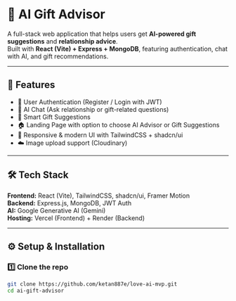 # 🎁 AI Gift Advisor  

A full-stack web application that helps users get **AI-powered gift suggestions** and **relationship advice**.  
Built with **React (Vite) + Express + MongoDB**, featuring authentication, chat with AI, and gift recommendations.  

---

## 🚀 Features  
- 🔑 User Authentication (Register / Login with JWT)  
- 💬 AI Chat (Ask relationship or gift-related questions)  
- 🎁 Smart Gift Suggestions  
- 🏠 Landing Page with option to choose AI Advisor or Gift Suggestions  
- 📱 Responsive & modern UI with TailwindCSS + shadcn/ui  
- ☁️ Image upload support (Cloudinary)  

---

## 🛠️ Tech Stack  
**Frontend:** React (Vite), TailwindCSS, shadcn/ui, Framer Motion  
**Backend:** Express.js, MongoDB, JWT Auth  
**AI:** Google Generative AI (Gemini)  
**Hosting:** Vercel (Frontend) + Render (Backend)  

---

## ⚙️ Setup & Installation  

### 1️⃣ Clone the repo  
```bash
git clone https://github.com/ketan887e/love-ai-mvp.git
cd ai-gift-advisor
